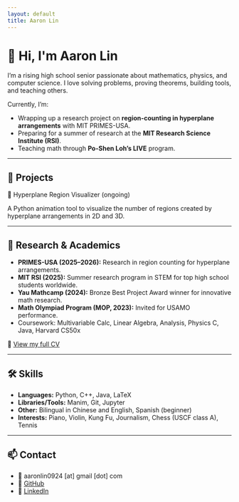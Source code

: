 ```yaml
---
layout: default
title: Aaron Lin
---
```


# 👋 Hi, I'm Aaron Lin

I’m a rising high school senior passionate about mathematics, physics, and computer science. I love solving problems, proving theorems, building tools, and teaching others.

Currently, I’m:
- Wrapping up a research project on **region-counting in hyperplane arrangements** with MIT PRIMES-USA.
- Preparing for a summer of research at the **MIT Research Science Institute (RSI)**.
- Teaching math through **Po-Shen Loh’s LIVE** program.

---

## 🧪 Projects

🔹 Hyperplane Region Visualizer (ongoing)

A Python animation tool to visualize the number of regions created by hyperplane arrangements in 2D and 3D.   

---

## 📜 Research & Academics

- **PRIMES-USA (2025–2026):** Research in region counting for hyperplane arrangements.
- **MIT RSI (2025):** Summer research program in STEM for top high school students worldwide.
- **Yau Mathcamp (2024):** Bronze Best Project Award winner for innovative math research.
- **Math Olympiad Program (MOP, 2023):** Invited for USAMO performance.
- Coursework: Multivariable Calc, Linear Algebra, Analysis, Physics C, Java, Harvard CS50x

📄 [View my full CV](./AaronLin_CV.pdf)

---

## 🛠 Skills

- **Languages:** Python, C++, Java, LaTeX
- **Libraries/Tools:** Manim, Git, Jupyter
- **Other:** Bilingual in Chinese and English, Spanish (beginner)
- **Interests:** Piano, Violin, Kung Fu, Journalism, Chess (USCF class A), Tennis

---

## 📫 Contact

- 📧 aaronlin0924 [at] gmail [dot] com
- 🔗 [GitHub](https://github.com/aaronsunboy)  
- 💼 [LinkedIn](https://www.linkedin.com/in/aaron-lin-b0675b265/)  
